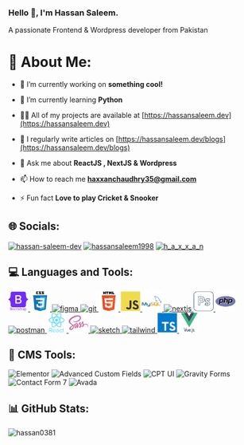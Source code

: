 <h3 align="left">Hello 👋, I'm Hassan Saleem.</h3>
<p align="left">A passionate Frontend & Wordpress developer from Pakistan</p>

# 👋 About Me:
- 🔭 I’m currently working on **something cool!**

- 🌱 I’m currently learning **Python**

- 👨‍💻 All of my projects are available at [https://hassansaleem.dev](https://hassansaleem.dev)

- 📝 I regularly write articles on [https://hassansaleem.dev/blogs](https://hassansaleem.dev/blogs)

- 💬 Ask me about **ReactJS , NextJS & Wordpress**

- 📫 How to reach me **haxxanchaudhry35@gmail.com**

- ⚡ Fun fact **Love to play Cricket & Snooker**

## 🌐 Socials:
<p align="left">
<a href="https://linkedin.com/in/hassan-saleem-dev" target="blank"><img align="center" src="https://raw.githubusercontent.com/rahuldkjain/github-profile-readme-generator/master/src/images/icons/Social/linked-in-alt.svg" alt="hassan-saleem-dev" height="30" width="40" /></a>
<a href="https://fb.com/hassansaleem1998" target="blank"><img align="center" src="https://raw.githubusercontent.com/rahuldkjain/github-profile-readme-generator/master/src/images/icons/Social/facebook.svg" alt="hassansaleem1998" height="30" width="40" /></a>
<a href="https://instagram.com/h_a_x_x_a_n" target="blank"><img align="center" src="https://raw.githubusercontent.com/rahuldkjain/github-profile-readme-generator/master/src/images/icons/Social/instagram.svg" alt="h_a_x_x_a_n" height="30" width="40" /></a>
</p>

## 💻 Languages and Tools:
<p align="left"> <a href="https://getbootstrap.com" target="_blank" rel="noreferrer"> <img src="https://raw.githubusercontent.com/devicons/devicon/master/icons/bootstrap/bootstrap-plain-wordmark.svg" alt="bootstrap" width="40" height="40"/> </a> <a href="https://www.w3schools.com/css/" target="_blank" rel="noreferrer"> <img src="https://raw.githubusercontent.com/devicons/devicon/master/icons/css3/css3-original-wordmark.svg" alt="css3" width="40" height="40"/> </a> <a href="https://www.figma.com/" target="_blank" rel="noreferrer"> <img src="https://www.vectorlogo.zone/logos/figma/figma-icon.svg" alt="figma" width="40" height="40"/> </a> <a href="https://git-scm.com/" target="_blank" rel="noreferrer"> <img src="https://www.vectorlogo.zone/logos/git-scm/git-scm-icon.svg" alt="git" width="40" height="40"/> </a> <a href="https://www.w3.org/html/" target="_blank" rel="noreferrer"> <img src="https://raw.githubusercontent.com/devicons/devicon/master/icons/html5/html5-original-wordmark.svg" alt="html5" width="40" height="40"/> </a> <a href="https://developer.mozilla.org/en-US/docs/Web/JavaScript" target="_blank" rel="noreferrer"> <img src="https://raw.githubusercontent.com/devicons/devicon/master/icons/javascript/javascript-original.svg" alt="javascript" width="40" height="40"/> </a> <a href="https://www.mysql.com/" target="_blank" rel="noreferrer"> <img src="https://raw.githubusercontent.com/devicons/devicon/master/icons/mysql/mysql-original-wordmark.svg" alt="mysql" width="40" height="40"/> </a> <a href="https://nextjs.org/" target="_blank" rel="noreferrer"> <img src="https://cdn.worldvectorlogo.com/logos/nextjs-2.svg" alt="nextjs" width="40" height="40"/> </a> <a href="https://www.photoshop.com/en" target="_blank" rel="noreferrer"> <img src="https://raw.githubusercontent.com/devicons/devicon/master/icons/photoshop/photoshop-line.svg" alt="photoshop" width="40" height="40"/> </a> <a href="https://www.php.net" target="_blank" rel="noreferrer"> <img src="https://raw.githubusercontent.com/devicons/devicon/master/icons/php/php-original.svg" alt="php" width="40" height="40"/> </a> <a href="https://postman.com" target="_blank" rel="noreferrer"> <img src="https://www.vectorlogo.zone/logos/getpostman/getpostman-icon.svg" alt="postman" width="40" height="40"/> </a> <a href="https://reactjs.org/" target="_blank" rel="noreferrer"> <img src="https://raw.githubusercontent.com/devicons/devicon/master/icons/react/react-original-wordmark.svg" alt="react" width="40" height="40"/> </a> <a href="https://sass-lang.com" target="_blank" rel="noreferrer"> <img src="https://raw.githubusercontent.com/devicons/devicon/master/icons/sass/sass-original.svg" alt="sass" width="40" height="40"/> </a> <a href="https://www.sketch.com/" target="_blank" rel="noreferrer"> <img src="https://www.vectorlogo.zone/logos/sketchapp/sketchapp-icon.svg" alt="sketch" width="40" height="40"/> </a> <a href="https://tailwindcss.com/" target="_blank" rel="noreferrer"> <img src="https://www.vectorlogo.zone/logos/tailwindcss/tailwindcss-icon.svg" alt="tailwind" width="40" height="40"/> </a> <a href="https://www.typescriptlang.org/" target="_blank" rel="noreferrer"> <img src="https://raw.githubusercontent.com/devicons/devicon/master/icons/typescript/typescript-original.svg" alt="typescript" width="40" height="40"/> </a> <a href="https://vuejs.org/" target="_blank" rel="noreferrer"> <img src="https://raw.githubusercontent.com/devicons/devicon/master/icons/vuejs/vuejs-original-wordmark.svg" alt="vuejs" width="40" height="40"/> </a> </p>

## 🧩 CMS Tools:
![Elementor](https://img.shields.io/badge/Elementor-%23D9146E.svg?style=flat-square&logo=elementor&logoColor=white)
![Advanced Custom Fields](https://img.shields.io/badge/ACF-%231074E0.svg?style=flat-square)
![CPT UI](https://img.shields.io/badge/CPT_UI-%23FF9900.svg?style=flat-square)
![Gravity Forms](https://img.shields.io/badge/Gravity%20Forms-%2324292E.svg?style=flat-square)
![Contact Form 7](https://img.shields.io/badge/Contact%20Form%207-%23007BFF.svg?style=flat-square)
![Avada](https://img.shields.io/badge/Avada%20Builder-%23007396.svg?style=flat-square)

## 📊 GitHub Stats:
<p><img align="center" src="https://github-readme-stats.vercel.app/api/top-langs?username=hassan0381&show_icons=true&locale=en&layout=compact" alt="hassan0381" /></p>
